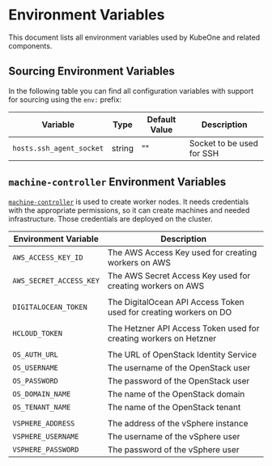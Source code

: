 # Environment Variables

This document lists all environment variables used by KubeOne and related components.

## Sourcing Environment Variables

In the following table you can find all configuration variables with support for sourcing using the `env:` prefix:

| Variable | Type | Default Value | Description |
|----------|------|---------------|-------------|
| `hosts.ssh_agent_socket` | string | "" | Socket to be used for SSH |

## `machine-controller` Environment Variables

[`machine-controller`](https://github.com/kubermatic/machine-controller) is used to create worker nodes. It needs credentials with the appropriate permissions, so it can create machines and needed infrastructure. Those credentials are deployed on the cluster.

| Environment Variable | Description |
|---|---|
| `AWS_ACCESS_KEY_ID` | The AWS Access Key used for creating workers on AWS |
| `AWS_SECRET_ACCESS_KEY` | The AWS Secret Access Key used for creating workers on AWS |
| | |
| `DIGITALOCEAN_TOKEN` | The DigitalOcean API Access Token used for creating workers on DO |
| | |
| `HCLOUD_TOKEN` | The Hetzner API Access Token used for creating workers on Hetzner |
| | |
| `OS_AUTH_URL` | The URL of OpenStack Identity Service |
| `OS_USERNAME` | The username of the OpenStack user |
| `OS_PASSWORD` | The password of the OpenStack user |
| `OS_DOMAIN_NAME` | The name of the OpenStack domain |
| `OS_TENANT_NAME` | The name of the OpenStack tenant |
| | |
| `VSPHERE_ADDRESS` | The address of the vSphere instance |
| `VSPHERE_USERNAME` | The username of the vSphere user |
| `VSPHERE_PASSWORD` | The password of the vSphere user |
